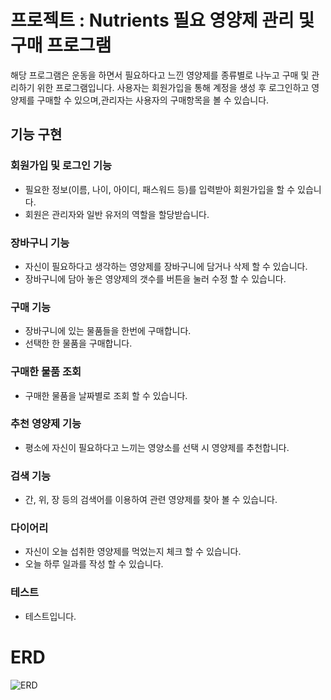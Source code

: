 # 프로젝트 : Nutrients 필요 영양제 관리 및 구매 프로그램

해당 프로그램은 운동을 하면서 필요하다고 느낀 영양제를 종류별로 나누고 구매 및 관리하기 위한 프로그램입니다.
사용자는 회원가입을 통해 계정을 생성 후 로그인하고 영양제를 구매할 수 있으며,관리자는 사용자의 구매항목을 볼 수 있습니다.

## 기능 구현

### 회원가입 및 로그인 기능

- 필요한 정보(이름, 나이, 아이디, 패스워드 등)를 입력받아 회원가입을 할 수 있습니다.
- 회원은 관리자와 일반 유저의 역할을 할당받습니다.

### 장바구니 기능

- 자신이 필요하다고 생각하는 영양제를 장바구니에 담거나 삭제 할 수 있습니다.
- 장바구니에 담아 놓은 영양제의 갯수를 버튼을 눌러 수정 할 수 있습니다.

### 구매 기능

- 장바구니에 있는 물품들을 한번에 구매합니다.
- 선택한 한 물품을 구매합니다.

### 구매한 물품 조회

- 구매한 물품을 날짜별로 조회 할 수 있습니다.

### 추천 영양제 기능

- 평소에 자신이 필요하다고 느끼는 영양소를 선택 시 영양제를 추천합니다.

### 검색 기능

- 간, 위, 장 등의 검색어를 이용하여 관련 영양제를 찾아 볼 수 있습니다.

### 다이어리

- 자신이 오늘 섭취한 영양제를 먹었는지 체크 할 수 있습니다.
- 오늘 하루 일과를 작성 할 수 있습니다.

### 테스트
- 테스트입니다. 

# ERD

![ERD](https://github.com/Honet0524/Nutrients/assets/108716766/0130c345-cbc3-47ba-870e-89c2164068e9)
